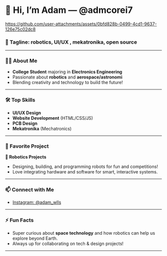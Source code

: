 # 👋 Hi, I’m Adam — @admcorei7
https://github.com/user-attachments/assets/0bfd828b-0499-4cd1-9637-126e75c02dc8

### 🚀 Tagline: robotics, UI/UX , mekatronika, open source

---


### 👨‍🎓 About Me
- **College Student** majoring in **Electronics Engineering**
- Passionate about **robotics** and **aerospace/astronomi**
- Blending creativity and technology to build the future!

---

### 🛠️ Top Skills
- **UI/UX Design**
- **Website Development** (HTML/CSS/JS)
- **PCB Design**
- **Mekatronika** (Mechatronics)

---

### 🌟 Favorite Project
**🤖 Robotics Projects**
- Designing, building, and programming robots for fun and competitions!
- Love integrating hardware and software for smart, interactive systems.

---

### 📫 Connect with Me
- [Instagram: @adam_wlls](https://instagram.com/adam_wlls)

---

### ⚡ Fun Facts
- Super curious about **space technology** and how robotics can help us explore beyond Earth.
- Always up for collaborating on tech & design projects!

---

<!--
Let's build, innovate, and make a difference together!
-->
